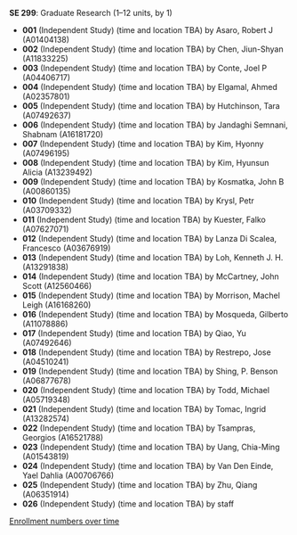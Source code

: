 **SE 299**: Graduate Research (1–12 units, by 1)

- **001** (Independent Study) (time and location TBA) by Asaro, Robert J (A01404138)
- **002** (Independent Study) (time and location TBA) by Chen, Jiun-Shyan (A11833225)
- **003** (Independent Study) (time and location TBA) by Conte, Joel P (A04406717)
- **004** (Independent Study) (time and location TBA) by Elgamal, Ahmed (A02357801)
- **005** (Independent Study) (time and location TBA) by Hutchinson, Tara (A07492637)
- **006** (Independent Study) (time and location TBA) by Jandaghi Semnani, Shabnam (A16181720)
- **007** (Independent Study) (time and location TBA) by Kim, Hyonny (A07496195)
- **008** (Independent Study) (time and location TBA) by Kim, Hyunsun Alicia (A13239492)
- **009** (Independent Study) (time and location TBA) by Kosmatka, John B (A00860135)
- **010** (Independent Study) (time and location TBA) by Krysl, Petr (A03709332)
- **011** (Independent Study) (time and location TBA) by Kuester, Falko (A07627071)
- **012** (Independent Study) (time and location TBA) by Lanza Di Scalea, Francesco (A03676919)
- **013** (Independent Study) (time and location TBA) by Loh, Kenneth J. H. (A13291838)
- **014** (Independent Study) (time and location TBA) by McCartney, John Scott (A12560466)
- **015** (Independent Study) (time and location TBA) by Morrison, Machel Leigh (A16168260)
- **016** (Independent Study) (time and location TBA) by Mosqueda, Gilberto (A11078886)
- **017** (Independent Study) (time and location TBA) by Qiao, Yu (A07492646)
- **018** (Independent Study) (time and location TBA) by Restrepo, Jose (A04510241)
- **019** (Independent Study) (time and location TBA) by Shing, P. Benson (A06877678)
- **020** (Independent Study) (time and location TBA) by Todd, Michael (A05719348)
- **021** (Independent Study) (time and location TBA) by Tomac, Ingrid (A13282574)
- **022** (Independent Study) (time and location TBA) by Tsampras, Georgios (A16521788)
- **023** (Independent Study) (time and location TBA) by Uang, Chia-Ming (A01543819)
- **024** (Independent Study) (time and location TBA) by Van Den Einde, Yael Dahlia (A00706766)
- **025** (Independent Study) (time and location TBA) by Zhu, Qiang (A06351914)
- **026** (Independent Study) (time and location TBA) by staff

[Enrollment numbers over time](./SE299.tsv)
